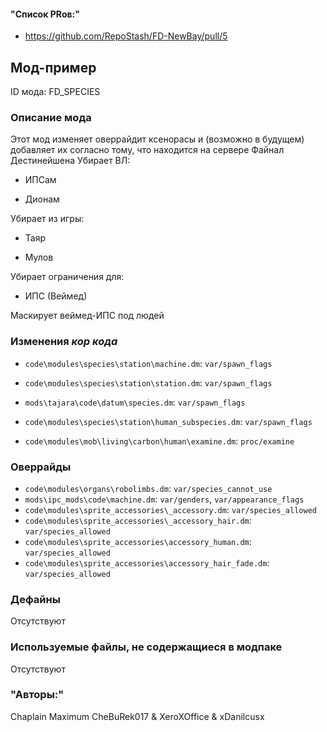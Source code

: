 
#### "Список PRов:"

- https://github.com/RepoStash/FD-NewBay/pull/5
<!--
  Ссылки на PRы, связанные с модом:
  - Создание
  - Большие изменения
-->

<!-- Название мода. Не важно на русском или на английском. -->
## Мод-пример

ID мода: FD_SPECIES
<!--
  Название модпака прописными буквами, СОЕДИНЁННЫМИ_ПОДЧЁРКИВАНИЕМ,
  которое ты будешь использовать для обозначения файлов.
-->

### Описание мода

Этот мод изменяет оверрайдит ксенорасы и (возможно в будущем) добавляет их согласно тому, что находится на сервере Файнал Дестинейшена
Убирает ВЛ:

- ИПСам

- Дионам

Убирает из игры:

- Таяр

- Мулов

Убирает ограничения для:

- ИПС (Веймед)

Маскирует веймед-ИПС под людей
<!--
  Что он делает, что добавляет: что, куда, зачем и почему - всё здесь.
  А также любая полезная информация.
-->

### Изменения *кор кода*

- `code\modules\species\station\machine.dm`: `var/spawn_flags`
- `code\modules\species\station\station.dm`: `var/spawn_flags`
- `mods\tajara\code\datum\species.dm`: `var/spawn_flags`
- `code\modules\species\station\human_subspecies.dm`: `var/spawn_flags`

- `code\modules\mob\living\carbon\human\examine.dm`: `proc/examine`
<!--
  Если вы редактировали какие-либо процедуры или переменные в кор коде,
  они должны быть указаны здесь.
  Нужно указать и файл, и процедуры/переменные.

  Изменений нет - напиши "Отсутствуют"
-->

### Оверрайды

- `code\modules\organs\robolimbs.dm`: `var/species_cannot_use`
- `mods\ipc_mods\code\machine.dm`: `var/genders`, `var/appearance_flags`
- `code\modules\sprite_accessories\_accessory.dm`: `var/species_allowed`
- `code\modules\sprite_accessories\_accessory_hair.dm`: `var/species_allowed`
- `code\modules\sprite_accessories\accessory_human.dm`: `var/species_allowed`
- `code\modules\sprite_accessories\accessory_hair_fade.dm`: `var/species_allowed`
<!--
  Если ты добавлял новый модульный оверрайд, его нужно указать здесь.
  Здесь указываются оверрайды в твоём моде и папке `_master_files`

  Изменений нет - напиши "Отсутствуют"
-->

### Дефайны

Отсутствуют
<!--
  Если требовалось добавить какие-либо дефайны, укажи файлы,
  в которые ты их добавил, а также перечисли имена.
  И то же самое, если ты используешь дефайны, определённые другим модом.

  Не используешь - напиши "Отсутствуют"
-->

### Используемые файлы, не содержащиеся в модпаке

Отсутствуют
<!--
  Будь то немодульный файл или модульный файл, который не содержится в папке,
  принадлежащей этому конкретному моду, он должен быть упомянут здесь.
  Хорошими примерами являются иконки или звуки, которые используются одновременно
  несколькими модулями, или что-либо подобное.
-->

### "Авторы:"

Chaplain Maximum
CheBuRek017 & XeroXOffice & xDanilcusx
<!--
  Здесь находится твой никнейм
  Если работал совместно - никнеймы тех, кто помогал.
  В случае порта чего-либо должна быть ссылка на источник.
-->
